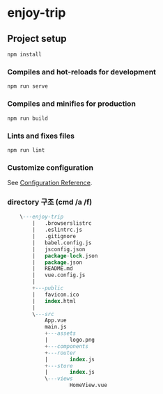 # enjoy-trip

## Project setup

```
npm install
```

### Compiles and hot-reloads for development

```
npm run serve
```

### Compiles and minifies for production

```
npm run build
```

### Lints and fixes files

```
npm run lint
```

### Customize configuration

See [Configuration Reference](https://cli.vuejs.org/config/).

### directory 구조 (cmd /a /f)

```sql
    \---enjoy-trip
        |   .browserslistrc
        |   .eslintrc.js
        |   .gitignore
        |   babel.config.js
        |   jsconfig.json
        |   package-lock.json
        |   package.json
        |   README.md
        |   vue.config.js
        |
        +---public
        |   favicon.ico
        |   index.html
        |
        \---src
            App.vue
            main.js
            +---assets
            |       logo.png
            +---components
            +---router
            |       index.js
            +---store
            |       index.js
            \---views
                    HomeView.vue


```
